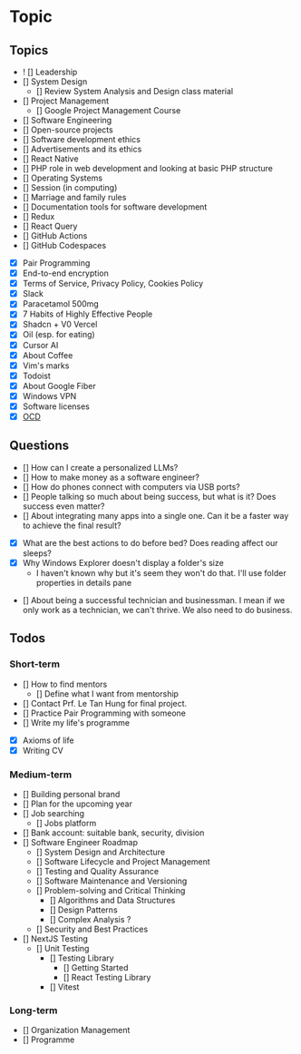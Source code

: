 # Topic

## Topics

- ! [] Leadership
- [] System Design
  - [] Review System Analysis and Design class material
- [] Project Management
  - [] Google Project Management Course
- [] Software Engineering
- [] Open-source projects
- [] Software development ethics
- [] Advertisements and its ethics
- [] React Native
- [] PHP role in web development and looking at basic PHP structure
- [] Operating Systems
- [] Session (in computing)
- [] Marriage and family rules
- [] Documentation tools for software development
- [] Redux
- [] React Query
- [] GitHub Actions
- [] GitHub Codespaces
- [x] Pair Programming
- [x] End-to-end encryption
- [x] Terms of Service, Privacy Policy, Cookies Policy
- [x] Slack
- [x] Paracetamol 500mg
- [x] 7 Habits of Highly Effective People
- [x] Shadcn + V0 Vercel
- [x] Oil (esp. for eating)
- [x] Cursor AI
- [x] About Coffee
- [x] Vim's marks
- [x] Todoist
- [x] About Google Fiber
- [x] Windows VPN
- [x] Software licenses
- [x] [OCD](<https://www.msdmanuals.com/home/mental-health-disorders/obsessive-compulsive-and-related-disorders/obsessive-compulsive-disorder-ocd?query=obsessive-compulsive%20disorder%20(ocd)#Symptoms_v11723132>)

## Questions

- [] How can I create a personalized LLMs?
- [] How to make money as a software engineer?
- [] How do phones connect with computers via USB ports?
- [] People talking so much about being success, but what is it? Does success even matter?
- [] About integrating many apps into a single one. Can it be a faster way to achieve the final result?
- [x] What are the best actions to do before bed? Does reading affect our sleeps?
- [x] Why Windows Explorer doesn't display a folder's size
  - I haven't known why but it's seem they won't do that. I'll use folder properties in details pane
- [] About being a successful technician and businessman. I mean if we only work as a technician, we can't thrive. We also need to do business.

## Todos

### Short-term

- [] How to find mentors
  - [] Define what I want from mentorship
- [] Contact Prf. Le Tan Hung for final project.
- [] Practice Pair Programming with someone
- [] Write my life's programme
- [x] Axioms of life
- [x] Writing CV

### Medium-term

- [] Building personal brand
- [] Plan for the upcoming year
- [] Job searching
  - [] Jobs platform
- [] Bank account: suitable bank, security, division
- [] Software Engineer Roadmap
  - [] System Design and Architecture
  - [] Software Lifecycle and Project Management
  - [] Testing and Quality Assurance
  - [] Software Maintenance and Versioning
  - [] Problem-solving and Critical Thinking
    - [] Algorithms and Data Structures
    - [] Design Patterns
    - [] Complex Analysis ?
  - [] Security and Best Practices
- [] NextJS Testing
  - [] Unit Testing
    - [] Testing Library
      - [] Getting Started
      - [] React Testing Library
    - [] Vitest

### Long-term
- [] Organization Management
- [] Programme